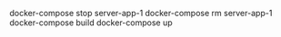 docker-compose stop server-app-1
docker-compose rm server-app-1
docker-compose build 
docker-compose up